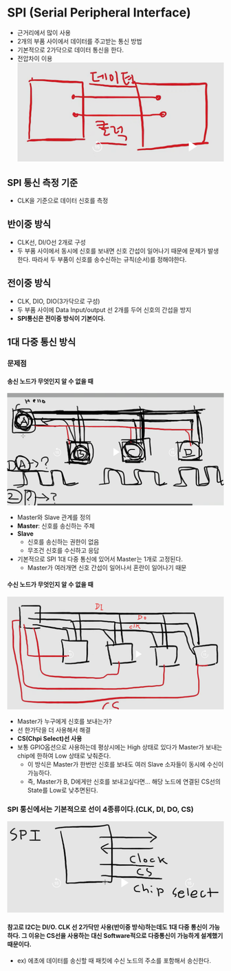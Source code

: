 # SPI (Serial Peripheral Interface)

- 근거리에서 많이 사용
- 2개의 부품 사이에서 데이터를 주고받는 통신 방법
- 기본적으로 2가닥으로 데이터 통신을 한다.
- 전압차이 이용
  ![alt text](image-1.png)

## SPI 통신 측정 기준

- CLK을 기준으로 데이터 신호를 측정

## 반이중 방식

- CLK선, DI/O선 2개로 구성
- 두 부품 사이에서 동시에 신호를 보내면 신호 간섭이 일어나기 때문에 문제가 발생한다. 따라서 두 부품이 신호를 송수신하는 규칙(순서)를 정해야한다.

## 전이중 방식

- CLK, DIO, DIO(3가닥으로 구성)
- 두 부품 사이에 Data Input/output 선 2개를 두어 신호의 간섭을 방지
- **SPI통신은 전이중 방식이 기본이다.**

## 1대 다중 통신 방식

### 문제점

#### 송신 노드가 무엇인지 알 수 없을 때

![alt text](image-9.png)

- Master와 Slave 관계를 정의
- **Master**: 신호를 송신하는 주체
- **Slave**
  - 신호를 송신하는 권한이 없음
  - 무조건 신호를 수신하고 응답
- 기본적으로 SPI 1대 다중 통신에 있어서 Master는 1개로 고정된다.
  - Master가 여러개면 신호 간섭이 일어나서 혼란이 일어나기 때문

#### 수신 노드가 무엇인지 알 수 없을 때

![alt text](image-3.png)

- Master가 누구에게 신호를 보내는가?
- 선 한가닥을 더 사용해서 해결
- **CS(Chpi Select)선 사용**
- 보통 GPIO옵션으로 사용하는데 평상시에는 High 상태로 있다가 Master가 보내는 chip에 한하여 Low 상태로 낮춰준다.
  - 이 방식은 Master가 한번만 신호를 보내도 여러 Slave 소자들이 동시에 수신이 가능하다.
  - 즉, Master가 B, D에게만 신호를 보내고싶다면... 해당 노드에 연결된 CS선의 State를 Low로 낮추면된다.

### SPI 통신에서는 기본적으로 선이 4종류이다.(CLK, DI, DO, CS)

![alt text](image-10.png)

#### 참고로 I2C는 DI/O. CLK 선 2가닥만 사용(반이중 방식)하는데도 1대 다중 통신이 가능하다. 그 이유는 CS선을 사용하는 대신 Software적으로 다중통신이 가능하게 설계했기 때문이다.

- ex) 에초에 데이터를 송신할 때 패킷에 수신 노드의 주소를 포함해서 송신한다.
